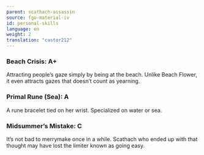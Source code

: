 ```yaml
---
parent: scathach-assassin
source: fgo-material-iv
id: personal-skills
language: en
weight: 2
translation: "castor212"
---
```


### Beach Crisis: A+

Attracting people’s gaze simply by being at the beach.
Unlike Beach Flower, it even attracts gazes that doesn’t count as yearning.

### Primal Rune (Sea): A

A rune bracelet tied on her wrist.
Specialized on water or sea.

### Midsummer’s Mistake: C

It’s not bad to merrymake once in a while.
Scathach who ended up with that thought may have lost the limiter known as going easy.
